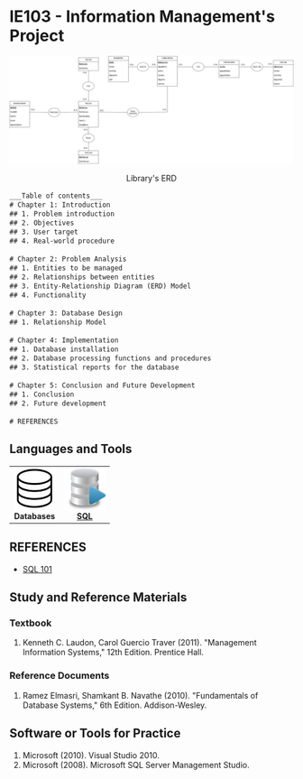 # IE103 - Information Management's Project

![Library ERD](Images/Library_ERD.drawio.png)
<div align="center">
Library's ERD
</div>

```
___Table of contents___
# Chapter 1: Introduction
## 1. Problem introduction
## 2. Objectives
## 3. User target
## 4. Real-world procedure

# Chapter 2: Problem Analysis
## 1. Entities to be managed
## 2. Relationships between entities
## 3. Entity-Relationship Diagram (ERD) Model
## 4. Functionality

# Chapter 3: Database Design
## 1. Relationship Model

# Chapter 4: Implementation
## 1. Database installation
## 2. Database processing functions and procedures
## 3. Statistical reports for the database

# Chapter 5: Conclusion and Future Development
## 1. Conclusion
## 2. Future development

# REFERENCES
```

## Languages and Tools
<table>
<tr>
  <td align="center"><img src="Images/databases.png" width="75px;" height="75px;" alt="Databases"/><br /><b>Databases</b></td>
  <td align="center"><a href="https://www.microsoft.com/en-us/sql-server/sql-server-downloads"><img src="Images/sql.png" width="75px;" height="75px;" alt="sql"/><br /><b>SQL</b></a></td>
</tr>
</table>

## REFERENCES
- [SQL 101](https://github.com/s-shemmee/SQL-101)

## Study and Reference Materials

### Textbook
1. Kenneth C. Laudon, Carol Guercio Traver (2011). "Management Information Systems," 12th Edition. Prentice Hall.

### Reference Documents
1. Ramez Elmasri, Shamkant B. Navathe (2010). "Fundamentals of Database Systems," 6th Edition. Addison-Wesley.

## Software or Tools for Practice

1. Microsoft (2010). Visual Studio 2010.
2. Microsoft (2008). Microsoft SQL Server Management Studio.
